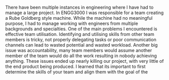 There have been multiple instances in engineering where I have had to manage a large project. In ENGG3000 I was responsible for a team creating a Rube Goldberg style machine. While the machine had no meaningful purpose, I had to manage working with engineers from multiple backgrounds and specialties. One of the main problems I encountered is effective team utilisation. Identifying and utilising skills from other team members is tricky, not properly delegating tasks or poor communication channels can lead to wasted potential and wasted workload. Another big issue was accountability, many team members would assume another member of the team would do all the work resulting in nobody achieving anything. These issues ended up nearly killing our project, with very little of the end product being produced. I learned that its important to first determine the skills of your team and align them with the goal of the 